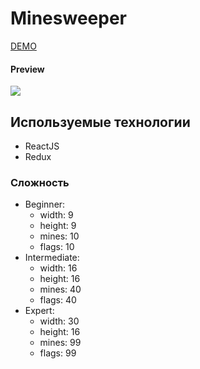 # Minesweeper

[DEMO](https://mines-weeper.vercel.app/)

#### Preview
![](https://github.com/ProhorovDO/MinesWeeper/blob/main/src/app/demo.gif)

## Используемые технологии
- ReactJS
- Redux

### Сложность
-  Beginner:
    - width: 9
    - height: 9
    - mines: 10
    - flags: 10
-  Intermediate:
    - width: 16
    - height: 16
    - mines: 40
    - flags: 40
-  Expert:
    - width: 30
    - height: 16
    - mines: 99
    - flags: 99
